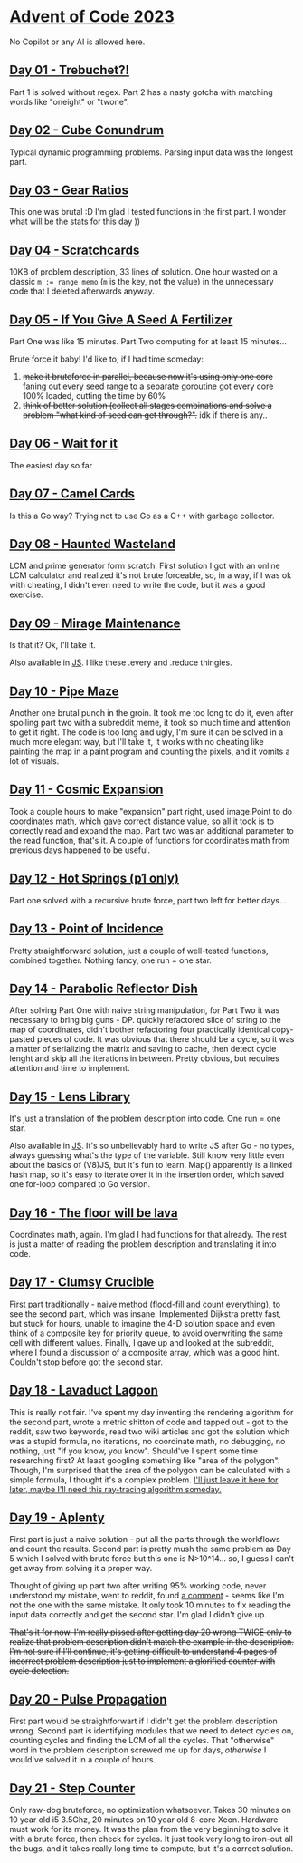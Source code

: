# [Advent of Code 2023](https://adventofcode.com/2023)
No Copilot or any AI is allowed here.

## [Day 01 - Trebuchet?!](https://github.com/parMaster/advent-of-code/tree/main/2023/01-calibration-values)
Part 1 is solved without regex. Part 2 has a nasty gotcha with matching words like "oneight" or "twone".

## [Day 02 - Cube Conundrum](https://github.com/parMaster/advent-of-code/tree/main/2023/02-cube-conundrum)
Typical dynamic programming problems. Parsing input data was the longest part.

## [Day 03 - Gear Ratios](https://github.com/parMaster/advent-of-code/tree/main/2023/03-gear-ratios)
This one was brutal :D I'm glad I tested functions in the first part. I wonder what will be the stats for this day ))

## [Day 04 - Scratchcards](https://github.com/parMaster/advent-of-code/tree/main/2023/04-scratchcards)
10KB of problem description, 33 lines of solution. One hour wasted on a classic `m := range memo` (`m` is the key, not the value) in the unnecessary code that I deleted afterwards anyway.

## [Day 05 - If You Give A Seed A Fertilizer ](https://github.com/parMaster/advent-of-code/tree/main/2023/05-if-you-give-a-seed-a-fertilizer)
Part One was like 15 minutes. Part Two computing for at least 15 minutes...

Brute force it baby! I'd like to, if I had time someday: 
1. ~~make it bruteforce in parallel, because now it's using only one core~~ faning out every seed range to a separate goroutine got every core 100% loaded, cutting the time by 60%
1. ~~think of better solution (collect all stages combinations and solve a problem "what kind of seed can get through?".~~ idk if there is any..

## [Day 06 - Wait for it](https://github.com/parMaster/advent-of-code/tree/main/2023/06-wait-for-it)
The easiest day so far

## [Day 07 - Camel Cards](https://github.com/parMaster/advent-of-code/tree/main/2023/07-camel-cards)
Is this a Go way? Trying not to use Go as a C++ with garbage collector.

## [Day 08 - Haunted Wasteland](https://github.com/parMaster/advent-of-code/tree/main/2023/08-haunted-wasteland)
LCM and prime generator form scratch. First solution I got with an online LCM calculator and realized it's not brute forceable, so, in a way, if I was ok with cheating, I didn't even need to write the code, but it was a good exercise.

## [Day 09 - Mirage Maintenance](https://github.com/parMaster/advent-of-code/tree/main/2023/09-mirage-maintenance)
Is that it? Ok, I'll take it.

Also available in [JS](https://github.com/parMaster/advent-of-code/tree/main/2023/09-mirage-maintenance/main.js).
I like these .every and .reduce thingies.

## [Day 10 - Pipe Maze](https://github.com/parMaster/advent-of-code/tree/main/2023/10-pipe-maze)
Another one brutal punch in the groin. It took me too long to do it, even after spoiling part two with a subreddit meme, it took so much time and attention to get it right. The code is too long and ugly, I'm sure it can be solved in a much more elegant way, but I'll take it, it works with no cheating like painting the map in a paint program and counting the pixels, and it vomits a lot of visuals.

## [Day 11 - Cosmic Expansion](https://github.com/parMaster/advent-of-code/tree/main/2023/11-cosmic-expansion)
Took a couple hours to make "expansion" part right, used image.Point to do coordinates math, which gave correct distance value, so all it took is to correctly read and expand the map. Part two was an additional parameter to the read function, that's it. A couple of functions for coordinates math from previous days happened to be useful.

## [Day 12 - Hot Springs (p1 only)](https://github.com/parMaster/advent-of-code/tree/main/2023/12-hot-springs)
Part one solved with a recursive brute force, part two left for better days...

## [Day 13 - Point of Incidence](https://github.com/parMaster/advent-of-code/tree/main/2023/13-point-of-incidence)
Pretty straightforward solution, just a couple of well-tested functions, combined together. Nothing fancy, one run = one star.

## [Day 14 - Parabolic Reflector Dish](https://github.com/parMaster/advent-of-code/tree/main/2023/14-parabolic-reflector-dish)
After solving Part One with naive string manipulation, for Part Two it was necessary to bring big guns - DP. quickly refactored slice of string to the map of coordinates, didn't bother refactoring four practically identical copy-pasted pieces of code. It was obvious that there should be a cycle, so it was a matter of serializing the matrix and saving to cache, then detect cycle lenght and skip all the iterations in between. Pretty obvious, but requires attention and time to implement.

## [Day 15 - Lens Library](https://github.com/parMaster/advent-of-code/tree/main/2023/15-lens-library)
It's just a translation of the problem description into code. One run = one star.

Also available in [JS](https://github.com/parMaster/advent-of-code/tree/main/2023/15-lens-library/index.js). It's so unbelievably hard to write JS after Go - no types, always guessing what's the type of the variable. Still know very little even about the basics of (V8)JS, but it's fun to learn. Map() apparently is a linked hash map, so it's easy to iterate over it in the insertion order, which saved one for-loop compared to Go version.

## [Day 16 - The floor will be lava](https://github.com/parMaster/advent-of-code/tree/main/2023/16-the-floor-will-be-lava)
Coordinates math, again. I'm glad I had functions for that already. The rest is just a matter of reading the problem description and translating it into code.

## [Day 17 - Clumsy Crucible](https://github.com/parMaster/advent-of-code/tree/main/2023/17-clumsy-crucible)
First part traditionally - naive method (flood-fill and count everything), to see the second part, which was insane. Implemented Dijkstra pretty fast, but stuck for hours, unable to imagine the 4-D solution space and even think of a composite key for priority queue, to avoid overwriting the same cell with different values. Finally, I gave up and looked at the subreddit, where I found a discussion of a composite array, which was a good hint. Couldn't stop before got the second star.

## [Day 18 - Lavaduct Lagoon](https://github.com/parMaster/advent-of-code/tree/main/2023/18-lavaduct-lagoon)
This is really not fair. I've spent my day inventing the rendering algorithm for the second part, wrote a metric shitton of code and tapped out - got to the reddit, saw two keywords, read two wiki articles and got the solution which was a stupid formula, no iterations, no coordinate math, no debugging, no nothing, just "if you know, you know". Should've I spent some time researching first? At least googling something like "area of the polygon". Though, I'm surprised that the area of the polygon can be calculated with a simple formula, I thought it's a complex problem. [I'll just leave it here for later, maybe I'll need this ray-tracing algorithm someday.](https://www.reddit.com/r/adventofcode/comments/18l25ks/comment/kdv3lqz/?utm_source=share&utm_medium=web2x&context=3)

## [Day 19 - Aplenty](https://github.com/parMaster/advent-of-code/tree/main/2023/19-aplenty)
First part is just a naive solution - put all the parts through the workflows and count the results. Second part is pretty mush the same problem as Day 5 which I solved with brute force but this one is N>10^14... so, I guess I can't get away from solving it a proper way.

Thought of giving up part two after writing 95% working code, never understood my mistake, went to reddit, found [a comment](https://www.reddit.com/r/adventofcode/comments/18mau1e/comment/ke38kvc/?utm_source=reddit&utm_medium=web2x&context=3) - seems like I'm not the one with the same mistake. It only took 10 minutes to fix reading the input data correctly and get the second star. I'm glad I didn't give up.

~~That's it for now. I'm really pissed after getting day 20 wrong TWICE only to realize that problem description didn't match the example in the description. I'm not sure if I'll continue, it's getting difficult to understand 4 pages of incorrect problem description just to implement a glorified counter with cycle detection.~~

## [Day 20 - Pulse Propagation](https://github.com/parMaster/advent-of-code/tree/main/2023/20-pulse-propagation)
First part would be straightforwart if I didn't get the problem description wrong. Second part is identifying modules that we need to detect cycles on, counting cycles and finding the LCM of all the cycles. That "otherwise" word in the problem description screwed me up for days, _otherwise_ I would've solved it in a couple of hours.

## [Day 21 - Step Counter](https://github.com/parMaster/advent-of-code/tree/main/2023/21-step-counter)
Only raw-dog bruteforce, no optimization whatsoever. Takes 30 minutes on 10 year old i5 3.5Ghz, 20 minutes on 10 year old 8-core Xeon. Hardware must work for its money.
It was the plan from the very beginning to solve it with a brute force, then check for cycles. It just took very long to iron-out all the bugs, and it takes really long time to compute, but it's a correct solution.